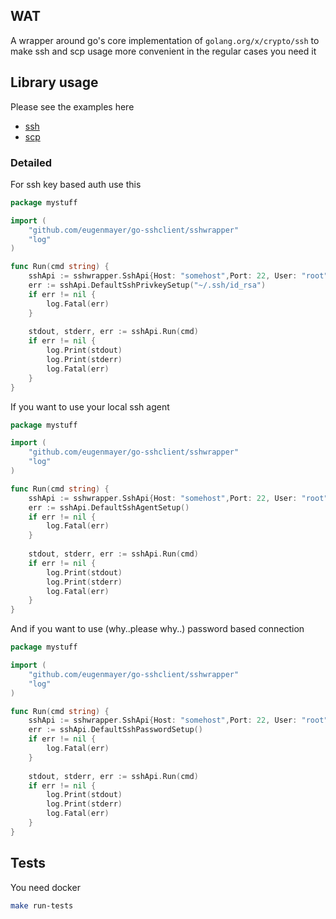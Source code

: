 ## WAT

A wrapper around go's core implementation of `golang.org/x/crypto/ssh` to make ssh and scp usage more convenient in the regular cases you need it

## Library usage

Please see the examples here
 - [ssh](https://github.com/EugenMayer/go-antibash-boilerplate/blob/master/cmd/myssh.go)
 - [scp](https://github.com/EugenMayer/go-antibash-boilerplate/blob/master/cmd/myscp.go)
 


### Detailed
For ssh key based auth use this 
```go
package mystuff

import (
	"github.com/eugenmayer/go-sshclient/sshwrapper"
	"log"
)

func Run(cmd string) {
    sshApi := sshwrapper.SshApi{Host: "somehost",Port: 22, User: "root"}
    err := sshApi.DefaultSshPrivkeySetup("~/.ssh/id_rsa")
    if err != nil {
        log.Fatal(err)
    }
    
    stdout, stderr, err := sshApi.Run(cmd)
    if err != nil {
        log.Print(stdout)
        log.Print(stderr)
        log.Fatal(err)
    }
}
```

If you want to use your local ssh agent

```go
package mystuff

import (
	"github.com/eugenmayer/go-sshclient/sshwrapper"
	"log"
)

func Run(cmd string) {
    sshApi := sshwrapper.SshApi{Host: "somehost",Port: 22, User: "root"}
    err := sshApi.DefaultSshAgentSetup()
    if err != nil {
        log.Fatal(err)
    }
    
    stdout, stderr, err := sshApi.Run(cmd)
    if err != nil {
        log.Print(stdout)
        log.Print(stderr)
        log.Fatal(err)
    }
}
```

And if you want to use (why..please why..) password based connection

```go
package mystuff

import (
	"github.com/eugenmayer/go-sshclient/sshwrapper"
	"log"
)

func Run(cmd string) {
    sshApi := sshwrapper.SshApi{Host: "somehost",Port: 22, User: "root", Password: "yourpassword"}
    err := sshApi.DefaultSshPasswordSetup()
    if err != nil {
        log.Fatal(err)
    }
    
    stdout, stderr, err := sshApi.Run(cmd)
    if err != nil {
        log.Print(stdout)
        log.Print(stderr)
        log.Fatal(err)
    }
}
```


## Tests

You need docker

```bash
make run-tests
```